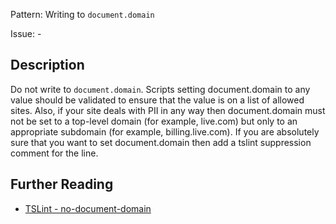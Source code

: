 Pattern: Writing to `document.domain`

Issue: -

## Description

Do not write to `document.domain`. Scripts setting document.domain to
any value should be validated to ensure that the value is on a list of
allowed sites. Also, if your site deals with PII in any way then
document.domain must not be set to a top-level domain (for example,
live.com) but only to an appropriate subdomain (for example,
billing.live.com). If you are absolutely sure that you want to set
document.domain then add a tslint suppression comment for the line.

## Further Reading

* [TSLint - no-document-domain](https://github.com/microsoft/tslint-microsoft-contrib/blob/master/README.md#supported-rules)